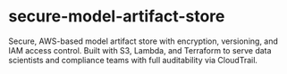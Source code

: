 # secure-model-artifact-store
Secure, AWS-based model artifact store with encryption, versioning, and IAM access control. Built with S3, Lambda, and Terraform to serve data scientists and compliance teams with full auditability via CloudTrail.
